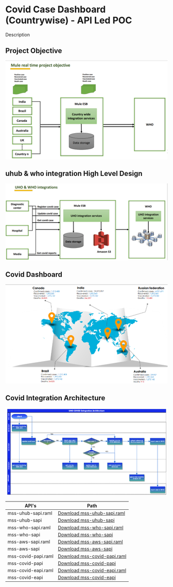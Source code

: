 # Covid Case Dashboard (Countrywise) - API Led POC
Description

## Project Objective

![Image Description](images/1-mule-covid-db-project-objective.PNG)

## uhub & who integration High Level Design

![Image Description](images/2-uhub-who-integration-hld.PNG)

## Covid Dashboard

![Image Description](images/3-covidcases-dashboard.PNG)

## Covid Integration Architecture

![Image Description](images/4-covid%20Integration%20Architecture.PNG)

|API's                          |Path                   
|-------------------------------|-----------------------------|
|mss-uhub-sapi.raml             |[Download mss-uhub-sapi.raml](/mss-uhub-sapi.raml) |
|mss-uhub-sapi                  |[Download mss-uhub-sapi](/mss-uhub-sapi)|
|mss-who-sapi.raml              |[Download mss-who-sapi.raml](/mss-who-sapi.raml)|
|mss-who-sapi                   |[Download mss-who-sapi](/mss-who-sapi)|
|mss-aws-sapi.raml              |[Download mss-aws-sapi.raml](/mss-aws-sapi.raml)|
|mss-aws-sapi                   |[Download mss-aws-sapi](/mss-aws-sapi)|
|mss-covid-papi.raml            |[Download mss-covid-papi.raml](/mss-covid-papi.raml)|
|mss-covid-papi                 |[Download mss-covid-papi](/mss-covid-papi)|
|mss-covid-eapi.raml            |[Download mss-covid-eapi.raml](/mss-covid-eapi.raml)|
|mss-covid-eapi                 |[Download mss-covid-eapi](/mss-covid-eapi)|
